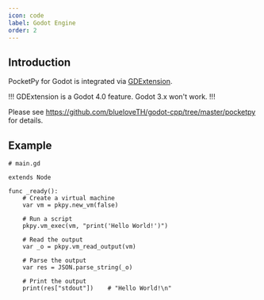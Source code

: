 ```yaml
---
icon: code
label: Godot Engine
order: 2
---
```


## Introduction

PocketPy for Godot is integrated via [GDExtension](https://godotengine.org/article/introducing-gd-extensions).

!!!
GDExtension is a Godot 4.0 feature. Godot 3.x won't work.
!!!

Please see https://github.com/blueloveTH/godot-cpp/tree/master/pocketpy for details.

## Example

```gdscript
# main.gd

extends Node

func _ready():
	# Create a virtual machine
	var vm = pkpy.new_vm(false)

	# Run a script
	pkpy.vm_exec(vm, "print('Hello World!')")

	# Read the output
	var _o = pkpy.vm_read_output(vm)

	# Parse the output
	var res = JSON.parse_string(_o)

	# Print the output
	print(res["stdout"])    # "Hello World!\n"
```